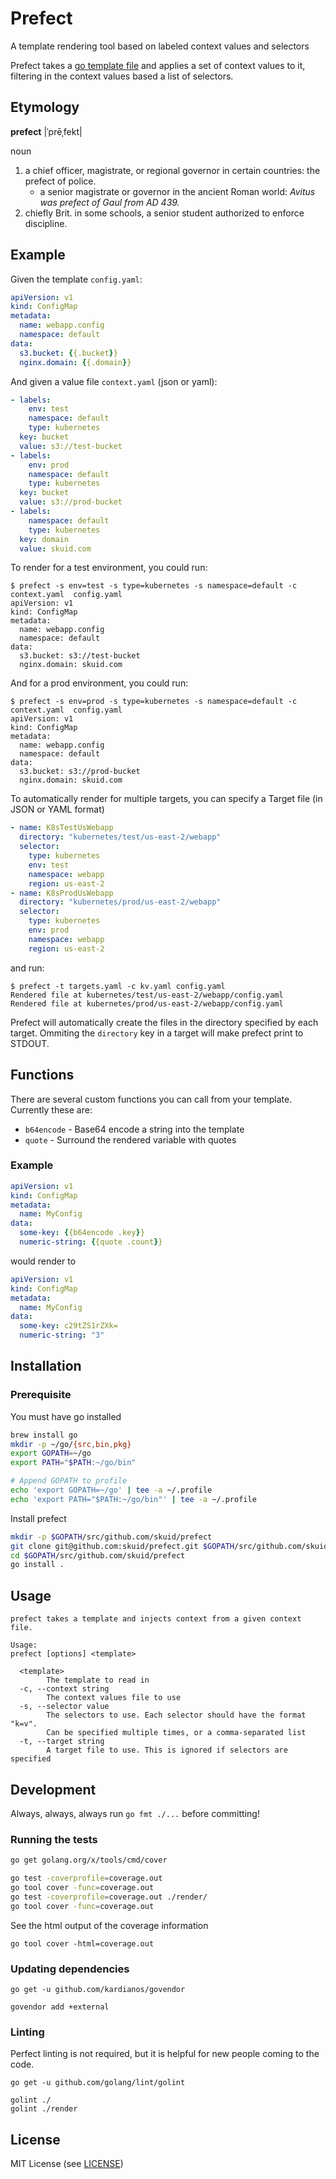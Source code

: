 # Prefect

A template rendering tool based on labeled context values and selectors

Prefect takes a [go template file](https://golang.org/pkg/text/template/) and applies a set of
context values to it, filtering in the context values based a list of selectors.

## Etymology

**prefect** |ˈprēˌfekt|

noun

1. a chief officer, magistrate, or regional governor in certain countries: the prefect of police.
    * a senior magistrate or governor in the ancient Roman world: _Avitus was prefect of Gaul from AD 439._
1. chiefly Brit. in some schools, a senior student authorized to enforce discipline.

## Example

Given the template `config.yaml`:

```yaml
apiVersion: v1
kind: ConfigMap
metadata:
  name: webapp.config
  namespace: default
data:
  s3.bucket: {{.bucket}}
  nginx.domain: {{.domain}}
```

And given a value file `context.yaml` (json or yaml):

```yaml
- labels:
    env: test
    namespace: default
    type: kubernetes
  key: bucket
  value: s3://test-bucket
- labels:
    env: prod
    namespace: default
    type: kubernetes
  key: bucket
  value: s3://prod-bucket
- labels:
    namespace: default
    type: kubernetes
  key: domain
  value: skuid.com
```

To render for a test environment, you could run:

```
$ prefect -s env=test -s type=kubernetes -s namespace=default -c context.yaml  config.yaml
apiVersion: v1
kind: ConfigMap
metadata:
  name: webapp.config
  namespace: default
data:
  s3.bucket: s3://test-bucket
  nginx.domain: skuid.com

```

And for a prod environment, you could run:

```
$ prefect -s env=prod -s type=kubernetes -s namespace=default -c context.yaml  config.yaml
apiVersion: v1
kind: ConfigMap
metadata:
  name: webapp.config
  namespace: default
data:
  s3.bucket: s3://prod-bucket
  nginx.domain: skuid.com
```

To automatically render for multiple targets, you can specify a Target file (in JSON or YAML format)

```yaml
- name: K8sTestUsWebapp
  directory: "kubernetes/test/us-east-2/webapp"
  selector:
    type: kubernetes
    env: test
    namespace: webapp
    region: us-east-2
- name: K8sProdUsWebapp
  directory: "kubernetes/prod/us-east-2/webapp"
  selector:
    type: kubernetes
    env: prod
    namespace: webapp
    region: us-east-2
```

and run:

```
$ prefect -t targets.yaml -c kv.yaml config.yaml
Rendered file at kubernetes/test/us-east-2/webapp/config.yaml
Rendered file at kubernetes/prod/us-east-2/webapp/config.yaml
```

Prefect will automatically create the files in the directory specified by each target. Ommiting
the `directory` key in a target will make prefect print to STDOUT.

## Functions

There are several custom functions you can call from your template. Currently these are:

- `b64encode` - Base64 encode a string into the template
- `quote` - Surround the rendered variable with quotes

### Example

```yaml
apiVersion: v1
kind: ConfigMap
metadata:
  name: MyConfig
data:
  some-key: {{b64encode .key}}
  numeric-string: {{quote .count}}
```

would render to

```yaml
apiVersion: v1
kind: ConfigMap
metadata:
  name: MyConfig
data:
  some-key: c29tZS1rZXk=
  numeric-string: "3"
```

## Installation

### Prerequisite

You must have go installed

```bash
brew install go
mkdir -p ~/go/{src,bin,pkg}
export GOPATH=~/go
export PATH="$PATH:~/go/bin"

# Append GOPATH to profile
echo 'export GOPATH=~/go' | tee -a ~/.profile
echo 'export PATH="$PATH:~/go/bin"' | tee -a ~/.profile
```

Install prefect

```bash
mkdir -p $GOPATH/src/github.com/skuid/prefect
git clone git@github.com:skuid/prefect.git $GOPATH/src/github.com/skuid/prefect
cd $GOPATH/src/github.com/skuid/prefect
go install .
```

## Usage

```
prefect takes a template and injects context from a given context file.

Usage:
prefect [options] <template>

  <template>
        The template to read in
  -c, --context string
        The context values file to use
  -s, --selector value
        The selectors to use. Each selector should have the format "k=v".
        Can be specified multiple times, or a comma-separated list
  -t, --target string
        A target file to use. This is ignored if selectors are specified
```

## Development

Always, always, always run `go fmt ./...` before committing!

### Running the tests

```bash
go get golang.org/x/tools/cmd/cover

go test -coverprofile=coverage.out
go tool cover -func=coverage.out
go test -coverprofile=coverage.out ./render/
go tool cover -func=coverage.out
```

See the html output of the coverage information

```
go tool cover -html=coverage.out
```

### Updating dependencies

```
go get -u github.com/kardianos/govendor

govendor add +external
```

### Linting

Perfect linting is not required, but it is helpful for new people coming to the code.

```
go get -u github.com/golang/lint/golint

golint ./
golint ./render
```

## License

MIT License (see [LICENSE](/LICENSE))
